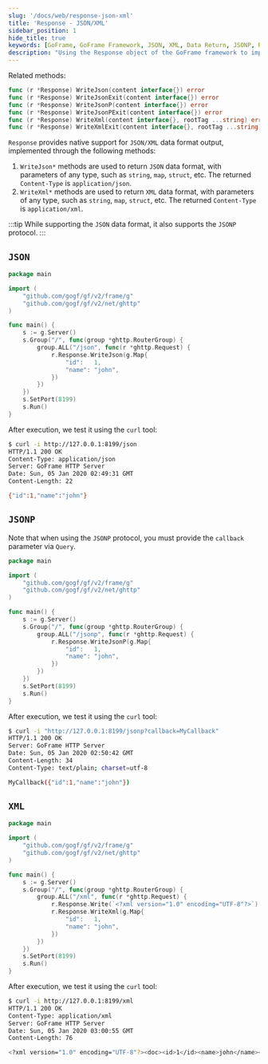 ```yaml
---
slug: '/docs/web/response-json-xml'
title: 'Response - JSON/XML'
sidebar_position: 1
hide_title: true
keywords: [GoFrame, GoFrame Framework, JSON, XML, Data Return, JSONP, Response, WriteJson, WriteXml, HTTP Server]
description: "Using the Response object of the GoFrame framework to implement data return functions, supporting JSON and XML format output. Through methods such as WriteJson and WriteXml, content output can be easily achieved. Sample code demonstrates how to use GoFrame to build an HTTP server and provide implementation with support for the JSONP protocol."
---
```


Related methods:

```go
func (r *Response) WriteJson(content interface{}) error
func (r *Response) WriteJsonExit(content interface{}) error
func (r *Response) WriteJsonP(content interface{}) error
func (r *Response) WriteJsonPExit(content interface{}) error
func (r *Response) WriteXml(content interface{}, rootTag ...string) error
func (r *Response) WriteXmlExit(content interface{}, rootTag ...string) error
```

`Response` provides native support for `JSON/XML` data format output, implemented through the following methods:

1. `WriteJson*` methods are used to return `JSON` data format, with parameters of any type, such as `string`, `map`, `struct`, etc. The returned `Content-Type` is `application/json`.
2. `WriteXml*` methods are used to return `XML` data format, with parameters of any type, such as `string`, `map`, `struct`, etc. The returned `Content-Type` is `application/xml`.

:::tip
While supporting the `JSON` data format, it also supports the `JSONP` protocol.
:::

## `JSON`

```go
package main

import (
    "github.com/gogf/gf/v2/frame/g"
    "github.com/gogf/gf/v2/net/ghttp"
)

func main() {
    s := g.Server()
    s.Group("/", func(group *ghttp.RouterGroup) {
        group.ALL("/json", func(r *ghttp.Request) {
            r.Response.WriteJson(g.Map{
                "id":   1,
                "name": "john",
            })
        })
    })
    s.SetPort(8199)
    s.Run()
}
```

After execution, we test it using the `curl` tool:

```bash
$ curl -i http://127.0.0.1:8199/json
HTTP/1.1 200 OK
Content-Type: application/json
Server: GoFrame HTTP Server
Date: Sun, 05 Jan 2020 02:49:31 GMT
Content-Length: 22

{"id":1,"name":"john"}
```

## `JSONP`

Note that when using the `JSONP` protocol, you must provide the `callback` parameter via `Query`.

```go
package main

import (
    "github.com/gogf/gf/v2/frame/g"
    "github.com/gogf/gf/v2/net/ghttp"
)

func main() {
    s := g.Server()
    s.Group("/", func(group *ghttp.RouterGroup) {
        group.ALL("/jsonp", func(r *ghttp.Request) {
            r.Response.WriteJsonP(g.Map{
                "id":   1,
                "name": "john",
            })
        })
    })
    s.SetPort(8199)
    s.Run()
}
```

After execution, we test it using the `curl` tool:

```bash
$ curl -i "http://127.0.0.1:8199/jsonp?callback=MyCallback"
HTTP/1.1 200 OK
Server: GoFrame HTTP Server
Date: Sun, 05 Jan 2020 02:50:42 GMT
Content-Length: 34
Content-Type: text/plain; charset=utf-8

MyCallback({"id":1,"name":"john"})
```

## `XML`

```go
package main

import (
    "github.com/gogf/gf/v2/frame/g"
    "github.com/gogf/gf/v2/net/ghttp"
)

func main() {
    s := g.Server()
    s.Group("/", func(group *ghttp.RouterGroup) {
        group.ALL("/xml", func(r *ghttp.Request) {
            r.Response.Write(`<?xml version="1.0" encoding="UTF-8"?>`)
            r.Response.WriteXml(g.Map{
                "id":   1,
                "name": "john",
            })
        })
    })
    s.SetPort(8199)
    s.Run()
}
```

After execution, we test it using the `curl` tool:

```bash
$ curl -i http://127.0.0.1:8199/xml
HTTP/1.1 200 OK
Content-Type: application/xml
Server: GoFrame HTTP Server
Date: Sun, 05 Jan 2020 03:00:55 GMT
Content-Length: 76

<?xml version="1.0" encoding="UTF-8"?><doc><id>1</id><name>john</name></doc>
```